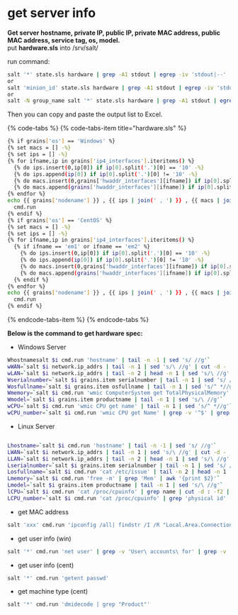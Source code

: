 # get server info

**Get server hostname, private IP, public IP, private MAC address, public MAC address, service tag, os, model.**  
put **hardware.sls** into /srv/salt/

run command: 

```bash
salt '*' state.sls hardware | grep -A1 stdout | egrep -iv 'stdout|--'
or
salt 'minion_id' state.sls hardware | grep -A1 stdout | egrep -iv 'stdout|--'
or
salt -N group_name salt '*' state.sls hardware | grep -A1 stdout | egrep -iv 'stdout|--'
```

Then you can copy and paste the output list to Excel.  


{% code-tabs %}
{% code-tabs-item title="hardware.sls" %}
```bash
{% if grains['os'] == 'Windows' %}
{% set macs = [] -%}
{% set ips = [] -%}
{% for ifname,ip in grains['ip4_interfaces'].iteritems() %}
  {% do ips.insert(0,ip[0]) if ip[0].split('.')[0] == '10' -%}
  {% do ips.append(ip[0]) if ip[0].split('.')[0] != '10' -%}
  {% do macs.insert(0,grains['hwaddr_interfaces'][ifname]) if ip[0].split('.')[0] == '10' %}
  {% do macs.append(grains['hwaddr_interfaces'][ifname]) if ip[0].split('.')[0] != '10' %}
{% endfor %}
echo {{ grains['nodename'] }} , {{ ips | join(' , ') }} , {{ macs | join(' , ') }} , {{ grains['serialnumber'] }} , {{ grains['osfullname'] }} , {{ grains['mem_total'] }} , {{ grains['productname'] }}:
  cmd.run
{% endif %}
{% if grains['os'] == 'CentOS' %}
{% set macs = [] -%}
{% set ips = [] -%}
{% for ifname,ip in grains['ip4_interfaces'].iteritems() %}
  {% if ifname == 'em1' or ifname == 'em2' %}
    {% do ips.insert(0,ip[0]) if ip[0].split('.')[0] == '10' -%}
    {% do ips.append(ip[0]) if ip[0].split('.')[0] != '10' -%}
    {% do macs.insert(0,grains['hwaddr_interfaces'][ifname]) if ip[0].split('.')[0] == '10' %}
    {% do macs.append(grains['hwaddr_interfaces'][ifname]) if ip[0].split('.')[0] != '10' %}
  {% endif %}
{% endfor %}
echo {{ grains['nodename'] }} , {{ ips | join(' , ') }} , {{ macs | join(' , ') }} , {{ grains['serialnumber'] }} , {{ grains['osfullname'] }} , {{ grains['mem_total'] }} , {{ grains['productname'] }}:
  cmd.run
{% endif %}
```
{% endcode-tabs-item %}
{% endcode-tabs %}



**Below is the command to get hardware spec:**

* Windows Server

```bash
Whostnamesalt $i cmd.run 'hostname' | tail -n -1 | sed 's/ //g'`
wWAN=`salt $i network.ip_addrs | tail -n 1 | sed 's/\ //g' | cut -d - -f2`
wLAN=`salt $i network.ip_addrs | tail -n 2 | head -n 1 | sed 's/\ //g' | cut -d - -f2`
Wserialnumber=`salt $i grains.item serialnumber | tail -n 1 | sed 's/ //g'`
Wosfullname=`salt $i grains.item osfullname | tail -n 1 | sed 's/^ *//g'`
Wmemory=`salt $i cmd.run 'wmic ComputerSystem get TotalPhysicalMemory' | tail -n 1 | sed 's/ //g'`
Wmodel=`salt $i grains.item productname | tail -n 1 | sed 's/\ //g'`
wCPU=`salt $i cmd.run 'wmic CPU get name' | tail -n 1 | sed 's/^ *//g'`
wCPU_number=`salt $i cmd.run 'wmic CPU get Name' | grep -v '^$' | grep -v '^ *$' | sed '1,2d' | wc -l`
```

* Linux Server

```bash

Lhostname=`salt $i cmd.run 'hostname' | tail -n -1 | sed 's/ //g'`
LWAN=`salt $i network.ip_addrs | tail -n 1 | sed 's/\ //g' | cut -d - -f2`
LLAN=`salt $i network.ip_addrs | tail -n 2 | head -n 1 | sed 's/\ //g' | cut -d - -f2`
Lserialnumber=`salt $i grains.item serialnumber | tail -n 1 | sed 's/ //g'`
Losfullname=`salt $i cmd.run 'cat /etc/issue' | tail -n 2 | head -n 1 | sed 's/^ *//g' | cut -d '(' -f1`
Lmemory=`salt $i cmd.run 'free -m' | grep 'Mem' | awk '{print $2}'`
Lmodel=`salt $i grains.item productname | tail -n 1 | sed 's/\ //g'`
lCPU=`salt $i cmd.run 'cat /proc/cpuinfo' | grep name | cut -d : -f2 | tail -n 1`
LCPU_number=`salt $i cmd.run 'cat /proc/cpuinfo' | grep 'physical id' | sort | uniq -c | wc -l`
```

* get MAC address

```bash
salt 'xxx' cmd.run 'ipconfig /all| findstr /I /R "Local.Area.Connection Physical.Address IPv4.Address" ' | grep -B 1 IPv4 | cut -d : -f 2 | sed '/--/d'
```

* get user info \(win\)

```bash
salt '*' cmd.run 'net user' | grep -v 'User\ accounts\ for' | grep -v 'The\ command\ ' | grep -v '\-\-\-' | sed '/^\s*$/d'

```

* get user info \(cent\)

```bash
salt '*' cmd.run 'getent passwd'
```

* get machine type \(cent\)

```bash
salt '*' cmd.run 'dmidecode | grep "Product"'
```

  




  


